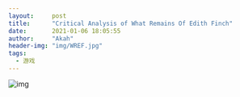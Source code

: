 ```yaml
---
layout:     post
title:      "Critical Analysis of What Remains Of Edith Finch"
date:       2021-01-06 18:05:55
author:     "Akah"
header-img: "img/WREF.jpg"
tags:
  - 游戏
---
```




![img](/img/analysis.jpg)